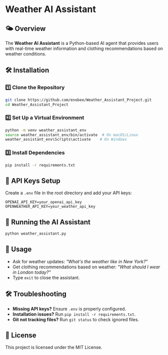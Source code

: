 # Weather AI Assistant

## 🌤 Overview
The **Weather AI Assistant** is a Python-based AI agent that provides users with real-time weather information and clothing recommendations based on weather conditions.



## 🛠 Installation
### 1️⃣ Clone the Repository
```sh
git clone https://github.com/enobee/Weather_Assistant_Project.git
cd Weather_Assistant_Project
```

### 2️⃣ Set Up a Virtual Environment
```sh
python -m venv weather_assistant_env
source weather_assistant_env/bin/activate  # On macOS/Linux
weather_assistant_env\Scripts\activate    # On Windows
```

### 3️⃣ Install Dependencies
```sh
pip install -r requirements.txt
```

## 🔑 API Keys Setup
Create a `.env` file in the root directory and add your API keys:
```
OPENAI_API_KEY=your_openai_api_key
OPENWEATHER_API_KEY=your_weather_api_key
```

## 🚀 Running the AI Assistant
```sh
python weather_assistant.py
```

## 📝 Usage
- Ask for weather updates: *"What's the weather like in New York?"*
- Get clothing recommendations based on weather: *"What should I wear in London today?"*
- Type `exit` to close the assistant.

## 🛠 Troubleshooting
- **Missing API keys?** Ensure `.env` is properly configured.
- **Installation issues?** Run `pip install -r requirements.txt`.
- **Git not tracking files?** Run `git status` to check ignored files.

## 📜 License
This project is licensed under the MIT License.

